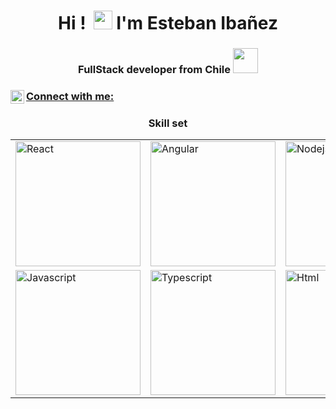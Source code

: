 <h1 align="center">Hi !<img src="https://media.giphy.com/media/hvRJCLFzcasrR4ia7z/giphy.gif" width="12"><img src="https://emojis.slackmojis.com/emojis/images/1531849430/4246/blob-sunglasses.gif?1531849430" width="30"/>  I'm Esteban Ibañez</h1>
<h3 align="center">FullStack developer from Chile <img src="https://media.giphy.com/media/J2awouDsf23R2vo2p5/giphy.gif" width="40" height="40" frameBorder="0"/> </h3> 


<p align="center">
<h3 align="left"> <a href="https://linkedin.com/in/esteban-ibañez-3354ba6a" target="blank">  Connect with me: <img align="left" alt="Esteban Ibanez LinkedIN" width="22px" src="https://raw.githubusercontent.com/peterthehan/peterthehan/master/assets/linkedin.svg" /></h3>
 </a>

    
<h3 align="center">Skill set</h3>
<table>
  <tr> 
    <td><img src="https://cdn.iconscout.com/icon/free/png-128/react-1175109.png" alt="React" width="200"></td>
    <td><img src="https://cdn.iconscout.com/icon/free/png-256/angular-3-226070.png" alt="Angular" width="200"></td>
    <td><img src="https://cdn.iconscout.com/icon/free/png-128/nodejs-2-226035.png" alt="Nodejs" width="200"></td>
    <td><img src="https://cdn.iconscout.com/icon/free/png-128/mongodb-4-1175139.png" alt="Mongodb" width="200"></td>
    <td><img src="https://cdn.iconscout.com/icon/free/png-128/mysql-4-226026.png" alt="Mysql" width="200"></td>
    <td><img src="https://cdn.iconscout.com/icon/free/png-256/graphql-3521468-2944912.png" alt="Graphql" width="200"></td>
    <td><img src="https://cdn.iconscout.com/icon/premium/png-512-thumb/express-js-5379348-4492470.png" alt="Expressjs" width="200"></td>
   
  </tr>
  <tr>
    <td><img src="https://cdn.iconscout.com/icon/free/png-128/javascript-1-225993.png" alt="Javascript" width="200"></td>
    <td><img src="https://cdn.iconscout.com/icon/free/png-256/typescript-1-1175078.png" alt="Typescript" width="200"></td>
    <td><img src="https://cdn.iconscout.com/icon/free/png-128/html5-40-1175193.png" alt="Html" width="200"></td>
    <td><img src="https://cdn.iconscout.com/icon/free/png-128/css3-11-1175239.png" alt="Css" width="200"></td>
    <td><img src="https://cdn.worldvectorlogo.com/logos/apollo-graphql-compact.svg" alt="Apollo" width="200"></td>
    <td><img src="https://cdn.iconscout.com/icon/free/png-128/git-18-1175219.png" alt="Git" width="200"></td>
    <td><img src="https://cdn.iconscout.com/icon/free/png-128/bootstrap-226077.png" alt="Bootstrap" width="200"></td>
  </tr>
</table>

